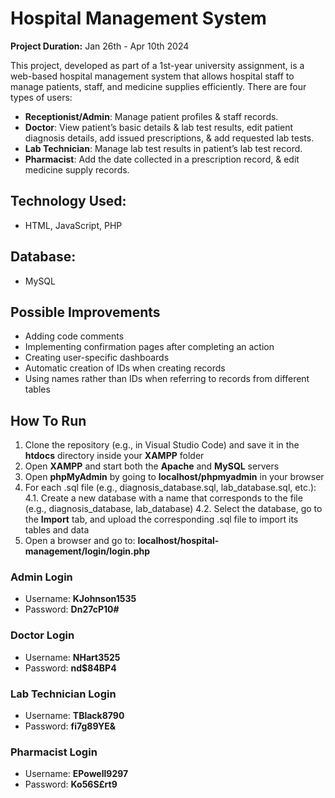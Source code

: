 # Hospital Management System
**Project Duration:** Jan 26th - Apr 10th 2024

This project, developed as part of a 1st-year university assignment, is a web-based hospital management system that allows hospital staff to manage patients, staff, and medicine supplies efficiently. There are four types of users:

- **Receptionist/Admin**: Manage patient profiles & staff records.  
- **Doctor**: View patient’s basic details & lab test results, edit patient diagnosis details, add issued prescriptions, & add requested lab tests.  
- **Lab Technician**: Manage lab test results in patient’s lab test record.  
- **Pharmacist**: Add the date collected in a prescription record, & edit medicine supply records.

## Technology Used:  
- HTML, JavaScript, PHP

## Database:
- MySQL

## Possible Improvements
- Adding code comments
- Implementing confirmation pages after completing an action
- Creating user-specific dashboards
- Automatic creation of IDs when creating records
- Using names rather than IDs when referring to records from different tables

## How To Run
1. Clone the repository (e.g., in Visual Studio Code) and save it in the **htdocs** directory inside your **XAMPP** folder
2. Open **XAMPP** and start both the **Apache** and **MySQL** servers
3. Open **phpMyAdmin** by going to **localhost/phpmyadmin** in your browser
4. For each .sql file (e.g., diagnosis_database.sql, lab_database.sql, etc.):
   4.1. Create a new database with a name that corresponds to the file (e.g., diagnosis_database, lab_database)
   4.2. Select the database, go to the **Import** tab, and upload the corresponding .sql file to import its tables and data
5. Open a browser and go to: **localhost/hospital-management/login/login.php**

### Admin Login
- Username: **KJohnson1535**
- Password: **Dn27cP10#**

### Doctor Login
- Username: **NHart3525**
- Password: **nd$84BP4**

### Lab Technician Login
- Username: **TBlack8790**
- Password: **fi7g89YE&**

### Pharmacist Login
- Username: **EPowell9297**
- Password: **Ko56S£rt9**
